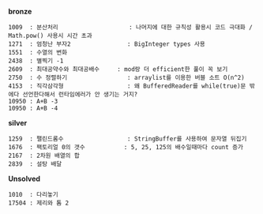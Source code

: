 **bronze**


    1009  : 분산처리                    : 나머지에 대한 규칙성 활용시 코드 극대화 / Math.pow() 사용시 시간 초과
    1271  : 엄청난 부자2                : BigInteger types 사용
    1551  : 수열의 변화
    2438  : 별찍기 -1
    2609  : 최대공약수와 최대공배수     : mod랑 더 efficient한 풀이 꼭 보기
    2750  : 수 정렬하기                 : arraylist를 이용한 버블 소트 O(n^2)
    4153  : 직각삼각형                  : 왜 BufferedReader를 while(true)문 밖에다 선언한다해서 런타임에러가 안 생기는 거지?
    10950 : A+B -3
    10950 : A+B -4
    
**silver**


    1259  : 팰린드롬수                  : StringBuffer를 사용하여 문자열 뒤집기
    1676  : 팩토리얼 0의 갯수           : 5, 25, 125의 배수일때마다 count 증가
    2167  : 2차원 배열의 합
    2839  : 설탕 배달 


**Unsolved**


    1010  : 다리놓기
    17504 : 제리와 톰 2